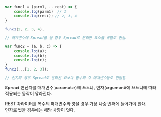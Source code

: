 ```javascript
var func1 = (parm1, ...rest) => {
    console.log(parm1); // 1
    console.log(rest); // 2, 3, 4
}

func1(1, 2, 3, 4);

// 매개변수에 Spread를 쓸 경우 Spread로 분리한 요소를 배열로 전달.

var func2 = (a, b, c) => {
	console.log(a);
    console.log(b);
    console.log(c);
}
func2(...[1, 2, 3]);

// 인자의 경우 Spread로 분리된 요소가 함수의 각 매개변수들로 전달됨.
```

<p>
Spread 연산자를 매개변수(parameter)에 쓰느냐, 인자(argument)에 쓰느냐에 따라<br />
적용되는 동작이 달라진다.
</p>

<p>
REST 파라미터를 복수의 매개변수와 썻을 경우 가장 나중 번째에 들어가야 한다.<br />
인자로 썻을 경우에는 해당 사항이 엇다.
</p>